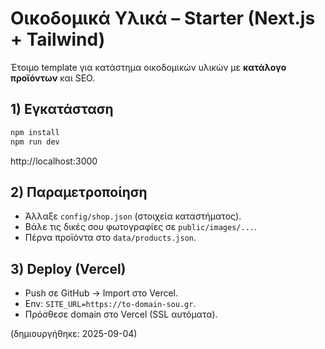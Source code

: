 # Οικοδομικά Υλικά – Starter (Next.js + Tailwind)

Έτοιμο template για κατάστημα οικοδομικών υλικών με **κατάλογο προϊόντων** και SEO.

## 1) Εγκατάσταση
```bash
npm install
npm run dev
```
http://localhost:3000

## 2) Παραμετροποίηση
- Άλλαξε `config/shop.json` (στοιχεία καταστήματος).
- Βάλε τις δικές σου φωτογραφίες σε `public/images/...`.
- Πέρνα προϊόντα στο `data/products.json`.

## 3) Deploy (Vercel)
- Push σε GitHub → Import στο Vercel.
- Env: `SITE_URL=https://to-domain-sou.gr`.
- Πρόσθεσε domain στο Vercel (SSL αυτόματα).

(δημιουργήθηκε: 2025-09-04)
